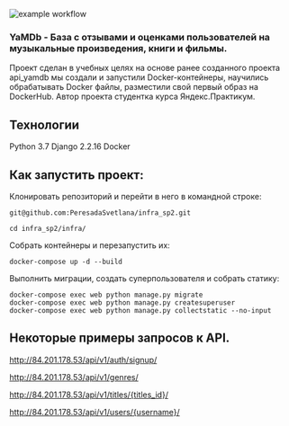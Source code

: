 ![example workflow](https://github.com/PeresadaSvetlana/yamdb_final/actions/workflows/yamdb_workflow.yml/badge.svg)

### **YaMDb** - База с отзывами и оценками пользователей на музыкальные произведения, книги и фильмы. 
Проект сделан в учебных целях на основе ранее созданного проекта api_yamdb мы создали и запустили Docker-контейнеры, научились обрабатывать Docker файлы, разместили свой первый образ на DockerHub.
Автор проекта студентка курса Яндекс.Практикум.

## **Технологии**

Python 3.7 Django 2.2.16
Docker

## **Как запустить проект:**

Клонировать репозиторий и перейти в него в командной строке:
```
git@github.com:PeresadaSvetlana/infra_sp2.git
```

```
cd infra_sp2/infra/
```

Собрать контейнеры и перезапустить их:

```
docker-compose up -d --build 

```

Выполнить миграции, создать суперпользователя и собрать статику:

```
docker-compose exec web python manage.py migrate
docker-compose exec web python manage.py createsuperuser
docker-compose exec web python manage.py collectstatic --no-input 
```



## **Некоторые примеры запросов к API.**

http://84.201.178.53/api/v1/auth/signup/

http://84.201.178.53/api/v1/genres/

http://84.201.178.53/api/v1/titles/{titles_id}/

http://84.201.178.53/api/v1/users/{username}/